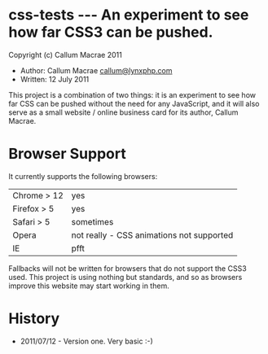# css-tests --- An experiment to see how far CSS3 can be pushed.

Copyright (c) Callum Macrae 2011

* Author: Callum Macrae <callum@lynxphp.com>
* Written: 12 July 2011

This project is a combination of two things: it is an experiment to see
how far CSS can be pushed without the need for any JavaScript, and it
will also serve as a small website / online business card for its
author, Callum Macrae.

# Browser Support

It currently supports the following browsers:

<table><tr><td>Chrome &gt; 12</td><td>yes</td></tr>
<tr><td>Firefox &gt; 5</td><td>yes</td></tr>
<tr><td>Safari &gt; 5</td><td>sometimes</td></tr>
<tr><td>Opera</td><td>not really - CSS animations not supported</td></tr>
<tr><td>IE</td><td>pfft</td></tr></table>

Fallbacks will not be written for browsers that do not support the CSS3
used. This project is using nothing but standards, and so as browsers
improve this website may start working in them.

# History

* 2011/07/12 - Version one. Very basic :-)

